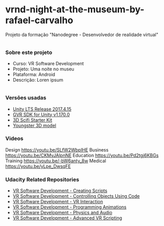 # vrnd-night-at-the-museum-by-rafael-carvalho
Projeto da formação "Nanodegree - Desenvolvedor de realidade virtual"

<img header>

### Sobre este projeto
- Curso: VR Software Development
- Projeto: Uma noite no museu
- Plataforma: Android
- Descrição: Loren ipsum
<img screenshoot phone>

### Versões usadas
- [Unity LTS Release 2017.4.15](https://unity3d.com/unity/qa/lts-releases?version=2017.4)
- [GVR SDK for Unity v1.170.0](https://github.com/googlevr/gvr-unity-sdk/releases/tag/v1.100.1)
- [3D Scifi Starter Kit](https://assetstore.unity.com/packages/3d/environments/3d-scifi-kit-starter-kit-92152)
- [Youngster 3D model](https://www.turbosquid.com/3d-models/youngster-ceramics-3d-model-1239871)

### Videos
Design https://youtu.be/SLfW2WbpIHE
Business https://youtu.be/CKMvJAlpnNE
Education https://youtu.be/Pd2tgj6KBGs
Training https://youtu.be/-bW6anty_8w
Medical https://youtu.be/yLpe_DwsqFE

### Udacity Related Repositories
- [VR Software Development - Creating Scripts](https://github.com/udacity/VR-Software-Development_Creating-Scripts/releases)
- [VR Software Development - Controlling Objects Using Code](https://github.com/udacity/VR-Software-Development_Controlling-Objects-Using-Code/releases)
- [VR Software Development - VR Interaction](https://github.com/udacity/VR-Software-Development_VR-Interaction/releases)
- [VR Software Development - Programming Animations](https://github.com/udacity/VR-Software-Development_Programming-Animations/releases)
- [VR Software Development - Physics and Audio](https://github.com/udacity/VR-Software-Development_Physics-and-Audio/releases)
- [VR Software Development - Advanced VR Scripting](https://github.com/udacity/VR-Software-Development_Advanced-VR-Scripting/releases)
